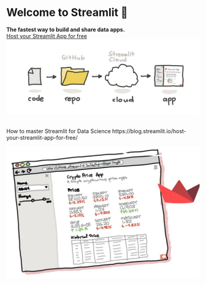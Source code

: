 
# Welcome to Streamlit :wave:

**The fastest way to build and share data apps.**
<br>
[Host your Streamlit App for free](https://blog.streamlit.io/host-your-streamlit-app-for-free/)
![alt_text](https://github.com/bacdillon/Python/blob/master/streamlit/Images/streamlit.jpg)

<br>
How to master Streamlit for Data Science https://blog.streamlit.io/host-your-streamlit-app-for-free/

![alt_text](https://github.com/bacdillon/Python/blob/master/streamlit/Images/Data%20Science.jpg)
